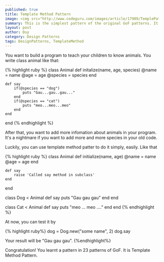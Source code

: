 ```yaml
---
published: true
title: Template Method Pattern
image: <img src="http://www.codeguru.com/images/article/17909/TemplePattern.png" alt="rails"><br><br>
summary: This is the simplest pattern of the original GoF patterns. It helps you to vary an algorithm, one way to do so is to code the invariant part in a base class and to encapsulate the variable parts in methods that are defined by a number of subclasses.
layout: post
author: Duy
category: Design Patterns
tags: DesignPatterns, TemplateMethod
---
```


You want to build a program to teach your children to know animals. You write class animal like that:

{% highlight ruby %}
class Animal
	def initalize(name, age, species)
		@name = name
		@age = age
		@species = species
	end

	def say
		if(@species == "dog") 
			puts "Gau...gau..gau..."
		end
		if(@species == "cat") 
			puts "meo...meo...meo"
		end
	end 
end
{% endhighlight %}

After that, you want to add more infomation about animals in your program. It's a nightmare if you want to add more and more species in your old code.

Luckily, you can use template method patter to do it simply, easily. Like that

{% highlight ruby %}
class  Animal
	def initialize(name, age)
		@name = name
		@age = age
	end

	def say
		raise 'Called say method in subclass'
	end
end

class Dog < Animal
	def say
		puts "Gau gau gau"
	end
end

class Cat < Animal
	def say
		puts "meo ... meo ...."
	end
end
{% endhighlight %}

At now, you can test it by 

{% highlight ruby%}
dog = Dog.new("some name", 2)
dog.say

Your result will be "Gau gau gau".
{%endhighlight%}

Congratulation! You learnt a pattern in 23 patterns of GoF. It is Template Method Pattern.